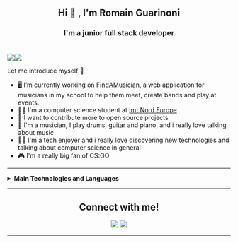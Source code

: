 <h2 align="center"> Hi 👋 , I'm Romain Guarinoni <br/></h2> 
<h3 align="center">I'm a junior full stack developer <br> <br>
  </h3> 
<div style="display:flex;">
  <img align=top src="https://github-readme-stats.vercel.app/api?username=RomainGuarinoni&theme=blue-green"  >  
  <img align=top src="https://github-readme-stats.vercel.app/api/top-langs/?username=RomainGuarinoni" >
 </div>          


 
Let me introduce myself  👦

- 🖥️ I’m currently working on [FindAMusician](https://github.com/RomainGuarinoni/findAMusician), a web application for musicians in my school to help them meet, create bands and play at events.
- 👨‍🎓 I'm a computer science student at [Imt Nord Europe](https://imt-nord-europe.fr/en/)
- 🎯 I want to contribute more to open source projects
- 🎵 I'm a musician, I play drums, guitar and piano, and i really love talking about music
- 👨‍💻 I'm a tech enjoyer and i really love discovering new technologies and talking about computer science in general
- 🎮 I'm a really big fan of CS:GO


---------------------------------------------------------------------------------------------------------------------------------------------------------------------------------

<details>
  <summary> <strong> Main Technologies and Languages </strong> </summary>
<img src="https://img.shields.io/badge/HTML-F16529?style=for-the-badge&logo=html5&logoColor=white">
<img src="https://img.shields.io/badge/CSS-2962E9?style=for-the-badge&logo=css3&logoColor=white">
<img src="https://img.shields.io/badge/JAVASCRIPT-EFD81D?style=for-the-badge&logo=javascript&logoColor=white">
<img src="https://img.shields.io/badge/TYPESCRIPT-2E74C0?style=for-the-badge&logo=typescript&logoColor=white">
<img src="https://img.shields.io/badge/REACT-30afd1?style=for-the-badge&logo=react&logoColor=white">
<img src="https://img.shields.io/badge/VUE-3FB27F?style=for-the-badge&logo=vuedotjs&logoColor=white">
<img src="https://img.shields.io/badge/NODE_JS-6DA55F?style=for-the-badge&logo=nodedotjs&logoColor=white">
<img src="https://img.shields.io/badge/EXPRESS-5E5E5E?style=for-the-badge&logo=express&logoColor=white">
<img src="https://img.shields.io/badge/OPEN_API-3776AB?style=for-the-badge&logo=openapiinitiative&logoColor=white">
<img src="https://img.shields.io/badge/SQL-3294d4?style=for-the-badge&logo=mysql&logoColor=white">
<img src="https://img.shields.io/badge/PGSQL-31648c?style=for-the-badge&logo=postgresql&logoColor=white">
<img src="https://img.shields.io/badge/MONGODB-80c265?style=for-the-badge&logo=mongodb&logoColor=white">
<img src="https://img.shields.io/badge/SOCKET-010101?style=for-the-badge&logo=socketdotio&logoColor=white">
<img src="https://img.shields.io/badge/REDIS-d52c20?style=for-the-badge&logo=redis&logoColor=white">
<img src="https://img.shields.io/badge/STORYBOOK-f74580?style=for-the-badge&logo=storybook&logoColor=white">
<img src="https://img.shields.io/badge/DOCKER-0997e5?style=for-the-badge&logo=docker&logoColor=white">
<img src="https://img.shields.io/badge/JEST-66666?style=for-the-badge&logo=jest&logoColor=white">
<img src="https://img.shields.io/badge/FLUTTER-6bb7f1?style=for-the-badge&logo=flutter&logoColor=white">
<img src="https://img.shields.io/badge/Python-3776AB?style=for-the-badge&logo=python&logoColor=white">
<img src="https://img.shields.io/badge/GITHUB-94404d?style=for-the-badge&logo=github&logoColor=white">
<img src="https://img.shields.io/badge/GITHUB_ACTIONS-2084f7?style=for-the-badge&logo=githubactions&logoColor=white">
<img src="https://img.shields.io/badge/Microsoft-666666?style=for-the-badge&logo=microsoft&logoColor=white">
<img src="https://img.shields.io/badge/LINUX-666666?style=for-the-badge&logo=linux&logoColor=white">
<img src="https://img.shields.io/badge/NPM-c60000?style=for-the-badge&logo=npm&logoColor=white">
<img src="https://img.shields.io/badge/FIGMA-f76e5f?style=for-the-badge&logo=figma&logoColor=white">
</details> 


---------------------------------------------------------------------------------------------------------------------------------------------------------------------------------

<div align="center">
  


<h2>Connect with me!</h2>
 
[<img src="https://img.shields.io/badge/linkedin-%230077B5.svg?&style=for-the-badge&logo=linkedin&logoColor=white" />](https://www.linkedin.com/mwlite/in/romain-guarinoni-535445189) [<img src = "https://img.shields.io/badge/Gmail-d8453e.svg?&style=for-the-badge&logo=gmail&logoColor=white">](mailto:romain.guar01@gmail.com)  

</div>



---------------------------------------------------------------------------------------------------------------------------------------------------------------------------------






